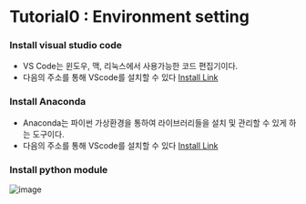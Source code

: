# Tutorial0 : Environment setting

### Install visual studio code
   - VS Code는 윈도우, 맥, 리눅스에서 사용가능한 코드 편집기이다.
   - 다음의 주소를 통해 VScode를 설치할 수 있다 [Install Link](https://code.visualstudio.com/Download)

### Install Anaconda
   - Anaconda는 파이썬 가상환경을 통하여 라이브러리들을 설치 및 관리할 수 있게 하는 도구이다.
   - 다음의 주소를 통해 VScode를 설치할 수 있다 [Install Link](https://www.anaconda.com/products/distribution#download-section)



### Install python module
![image](https://user-images.githubusercontent.com/84506968/176124323-db3f0988-5504-4fb7-9f31-c8ec3ff0f5cb.png)
